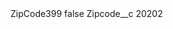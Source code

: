 <?xml version="1.0" encoding="UTF-8"?>
<CustomMetadata xmlns="http://soap.sforce.com/2006/04/metadata" xmlns:xsi="http://www.w3.org/2001/XMLSchema-instance" xmlns:xsd="http://www.w3.org/2001/XMLSchema">
    <label>ZipCode399</label>
    <protected>false</protected>
    <values>
        <field>Zipcode__c</field>
        <value xsi:type="xsd:string">20202</value>
    </values>
</CustomMetadata>
